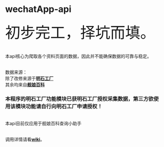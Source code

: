 
# wechatApp-api
<font size="14px">初步完工，择坑而填。</font>
</br></br>
</br>本api核心为爬取各个资料页面的数据，因此并不能确保数据的可靠与稳定。

</br>数据来源：
</br>除了改修来源于<font color="#1E90FF"><b><a href="https://akashi-list.me">明石工厂</a></b></font>
</br>其余均来自<font color="#1E90FF"><b><a href="https://zh.kcwiki.org/wiki/%E8%88%B0%E5%A8%98%E7%99%BE%E7%A7%91">舰娘百科</a></b></font>
<h3>本程序的明石工厂功能模块已获明石工厂授权采集数据，第三方欲使用该模块功能请自行向明石工厂申请授权！</h3>

</br>本api目前仅应用于舰娘百科查询小助手

</br>调用详情请看<b><a href="https://github.com/kcwikizh/Query-API">wiki</a></b>。
